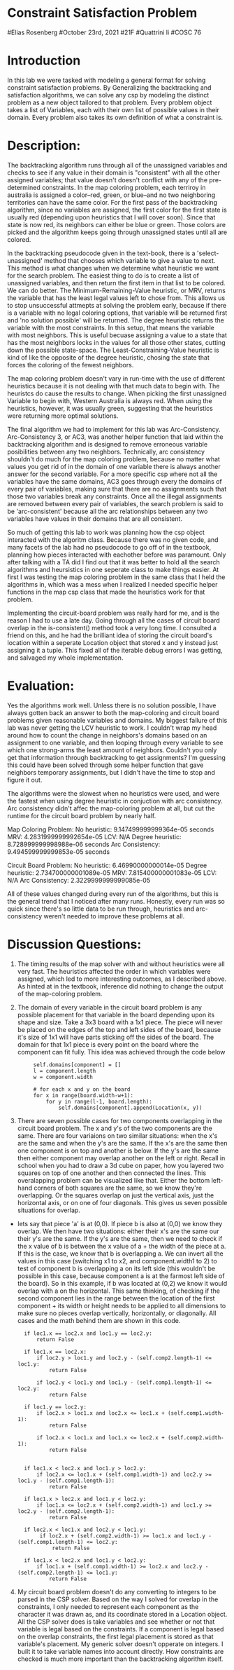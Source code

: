 # Constraint Satisfaction Problem
#Elias Rosenberg
#October 23rd, 2021
#21F
#Quattrini li
#COSC 76

# Introduction

In this lab we were tasked with modeling a general format for solving constraint satisfaction problems. By Generalizing the backtracking and satisfaction algorithms, we can solve any csp by modeling the distinct problem as a new object tailored to that problem. Every problem object takes a list of Variables, each with their own list of possible values in their domain. Every problem also takes its own definition of what a constraint is. 

# Description:
The backtracking algorithm runs through all of the unassigned variables and checks to see if any value in their domain is "consistent" with all the other assigned variables; that value doesn't doesn't conflict with any of the pre-determined constraints. In the map coloring problem, each terriroy in australia is assigned a color–red, green, or blue–and no two neighboring territories can have the same color. For the first pass of the backtracking algorithm, since no variables are assigned, the first color for the first state is usually red (depending upon heuristics that I will cover soon). Since that state is now red, its neighbors can either be blue or green. Those colors are picked and the algorithm keeps going through unassigned states until all are colored. 

In the backtracking pseudocode given in the text-book, there is a 'select-unassigned' method that chooses which variable to give a value to next. This method is what changes when we determine what heuristic we want for the search problem. The easiest thing to do is to create a list of unassigned variables, and then return the first item in that list to be colored. We can do better. The Minimum-Remaining-Value heuristic, or MRV, returns the variable that has the least legal values left to chose from. This allows us to stop unsuccessful attmepts at solving the problem early, because if there is a variable with no legal coloring options, that variable will be returned first and 'no solution possible' will be returned. The degree heuristic returns the variable with the most constraints. In this setup, that means the variable with most neighbors. This is useful becuase assigning a value to a state that has the most neighbors locks in the values for all those other states, cutting down the possible state-space. The Least-Constraining-Value heuristic is kind of like the opposite of the degree heuristic, chosing the state that forces the coloring of the fewest neighbors. 

The map coloring problem doesn't vary in run-time with the use of different heuristics because it is not dealing with that much data to begin with. The heuristcs do cause the results to change. When picking the first unassigned Variable to begin with, Western Australia is always red. When using the heuristics, however, it was usually green, suggesting that the heuristics were returning more optimal solutions.

The final algorithm we had to implement for this lab was Arc-Consistency. Arc-Consistency 3, or AC3, was another helper function that laid within the backtracking algorithm and is designed to remove erroneous variable posibilities between any two neighbors. Technically, arc consistency shouldn't do much for the map coloring problem, because no matter what values you get rid of in the domain of one variable there is always another answer for the second variable. For a more specific csp where not all the variables have the same domains, AC3 goes through every the domains of every pair of variables, making sure that there are no assignments such that those two variables break any constraints. Once all the illegal assignments are removed between every pair of variables, the search problem is said to be 'arc-consistent' because all the arc relationships between any two variables have values in their domains that are all consistent. 

So much of getting this lab to work was planning how the csp object interacted with the algoritm class. Because there was no given code, and many facets of the lab had no pseudocode to go off of in the textbook, planning how pieces interacted with eachother before was paramount. Only after talking with a TA did I find out that it was better to hold all the search algorithms and heursistics in one seperate class to make things easier. At first I was testing the map coloring problem in the same class that I held the algorithms in, which was a mess when I realized I needed specific helper functions in the map csp class that made the heuristics work for that problem. 

Implementing the circuit-board problem was really hard for me, and is the reason I had to use a late day. Going through all the cases of circuit board overlap in the is-consistent() method took a very long time. I consulted a friend on this, and he had the brilliant idea of storing the circuit board's location within a seperate Location object that stored x and y instead just assigning it a tuple. This fixed all of the iterable debug errors I was getting, and salvaged my whole implementation. 

# Evaluation: 

Yes the algorithms work well. Unless there is no solution possible, I have always gotten back an answer to both the map-coloring and circuit board problems given reasonable variables and domains. My biggest failure of this lab was never getting the LCV heuristic to work. I couldn't wrap my head around how to count the change in neighbors's domains based on an assignment to one variable, and then looping through every variable to see which one strong-arms the least amount of neighbors. Couldn't you only get that information through backtracking to get assignments? I'm guessing this could have been solved through some helper function that gave neighbors temporary assignments, but I didn't have the time to stop and figure it out. 

The algorithms were the slowest when no heuristics were used, and were the fastest when using degree heuristic in conjuction with arc consistency. Arc consistency didn't affec the map-coloring problem at all, but cut the runtime for the circuit board problem by nearly half. 

Map Coloring Problem: 
No heuristic: 9.147499999999364e-05 seconds
MRV: 4.2831999999992654e-05
LCV: N/A
Degree heuristic: 8.728999999998988e-06 seconds
Arc Consistency:  9.494599999999853e-05 seconds

Circuit Board Problem: 
No heuristic: 6.46990000000014e-05
Degree heuristic: 2.734700000001089e-05
MRV: 7.815400000001083e-05
LCV: N/A
Arc Consistency: 2.3229999999999085e-05

All of these values changed during every run of the algorithms, but this is the general trend that I noticed after many runs. Honestly, every run was so quick since there's so little data to be run through, heuristics and arc-consistency weren't needed to improve these problems at all. 

# Discussion Questions: 


1. The timing results of the map solver with and without heuristics were all very fast. The heuristics affected the order in which variables were assigned, which led to more interesting outcomes, as I described above. As hinted at in the textbook, inference did nothing to change the output of the map-coloring problem. 



2. The domain of every variable in the circuit board problem is any possible placement for that variable in the board depending upon its shape and size. Take a 3x3 board with a 1x1 piece. The piece will never be placed on the edges of the top and left sides of the board, because it's size of 1x1 will have parts sticking off the sides of the board. The domain for that 1x1 piece is every point on the board where the component can fit fully. This idea was achieved through the code below

            self.domains[component] = []
            l = component.length
            w = component.width

            # for each x and y on the board
            for x in range(board.width-w+1):
                for y in range(l-1, board.length):
                    self.domains[component].append(Location(x, y))


3. There are seven possible cases for two components overlapping in the circuit board problem. The x and y's of the two components are the same. There are four variaions on two similar situations: when the x's are the same and when the y's are the same. If the x's are the same then one component is on top and another is below. If the y's are the same then either component may overlap another on the left or right. Recall in school when you had to draw a 3d cube on paper, how you layered two squares on top of one another and then connected the lines. This overalapping problem can be visualized like that. Either the bottom left-hand corners of both squares are the same, so we know they're overlapping. Or the squares overlap on just the vertical axis, just the horizontal axis, or on one of four diagonals. This gives us seven possible situations for overlap. 

- lets say that piece 'a' is at (0,0). If piece b is also at (0,0) we know they overlap. We then have two situations: either their x's are the same our their y's are the same. If the y's are the same, then we need to check if the x value of b is between the x value of a + the width of the piece at a. If this is the case, we know that b is overlapping a. We can invert all the values in this case (switching x1 to x2, and component.width1 to 2) to test of component b is overlapping a on its left side (this wouldn't be possible in this case, because component a is at the farmost left side of the board). So in this example, if b was located at (0,2) we know it would overlap with a on the horizontal. This same thinking, of checking if the second component lies in the range between the location of the first component + its width or height needs to be applied to all dimensions to make sure no pieces overlap vertically, horizontally, or diagonally. All cases and the math behind them are shown in this code. 


        if loc1.x == loc2.x and loc1.y == loc2.y:
            return False

        if loc1.x == loc2.x:
            if loc2.y > loc1.y and loc2.y - (self.comp2.length-1) <= loc1.y:
                return False

            if loc2.y < loc1.y and loc1.y - (self.comp1.length-1) <= loc2.y:
                return False

        if loc1.y == loc2.y:
            if loc2.x > loc1.x and loc2.x <= loc1.x + (self.comp1.width-1):
                return False

            if loc2.x < loc1.x and loc1.x <= loc2.x + (self.comp2.width-1):
                return False


        if loc1.x < loc2.x and loc1.y > loc2.y:
            if loc2.x <= loc1.x + (self.comp1.width-1) and loc2.y >= loc1.y - (self.comp1.length-1):
                return False

        if loc1.x > loc2.x and loc1.y < loc2.y:
            if loc1.x <= loc2.x + (self.comp2.width-1) and loc1.y >= loc2.y - (self.comp2.length-1):
                return False

        if loc2.x < loc1.x and loc2.y < loc1.y:
             if loc2.x + (self.comp2.width-1) >= loc1.x and loc1.y - (self.comp1.length-1) <= loc2.y:
                 return False

        if loc1.x < loc2.x and loc1.y < loc2.y:
            if loc1.x + (self.comp1.width-1) >= loc2.x and loc2.y - (self.comp2.length-1) <= loc1.y:
                return False



4. My circuit board problem doesn't do any converting to integers to be parsed in the CSP solver. Based on the way I solved for overlap in the constraints, I only needed to represent each component as the character it was drawn as, and its coordinate stored in a Location object. All the CSP solver does is take variables and see whether or not that variable is legal based on the constraints. If a component is legal based on the overlap constraints, the first legal placement is stored as that variable's placement. My generic solver doesn't opperate on integers. I built it to take variable names into account directly. How constraints are checked is much more important than the backtracking algorithm itself. 